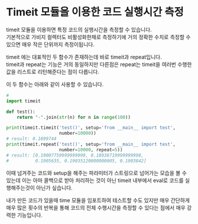 # Timeit 모듈을 이용한 코드 실행시간 측정

timeit 모듈을 이용하면 특정 코드의 실행시간을 측정할 수 있습니다.  
기본적으로 가비지 컬렉터도 비활성화한채로 측정하기에 거의 정확한 수치로 측정할 수 있으면 매우 작은 단위까지 측정이됩니다.  
  
timeit 에는 대표적인 두 함수가 존재하는데 바로 timeit과 repeat입니다.  
timeit과 repeat는 기능은 거의 동일하지만 다른점은 repeat는 timeit을 여러번 수행한 값을 리스트로 리턴해준다는 점이 다릅니다.  
  
이 두 함수는 아래와 같이 사용할 수 있습니다.

```python
#
import timeit

def test():
    return "-".join(str(n) for n in range(100))

print(timeit.timeit('test()', setup='from __main__ import test', 
                    number=10000))
# result: 0.1899744
print(timeit.repeat('test()', setup='from __main__ import test', 
                    number=10000, repeat=5))
# result: [0.19007759999999999, 0.18938719999999998,
#          0.1905635, 0.19035120000000005, 0.1903842]
```

이때 넘겨주는 코드와 setup을 해주는 파라미터가 스트링으로 넘어가는 모습을 볼 수 있는데 이는 아마 콜백으로 받아 처리하는 것이 아닌 timeit 내부에서 eval로 코드를 실행해주는것이 아닌가 싶습니다.  
  
내가 만든 코드가 있을때 time 모듈을 임포트하여 테스트할 수도 있지만 매우 간단하게 매우 많은 횟수의 반복을 통해 코드의 전체 수행시간을 측정할 수 있다는 점에서 매우 강력한 기능입니다.

